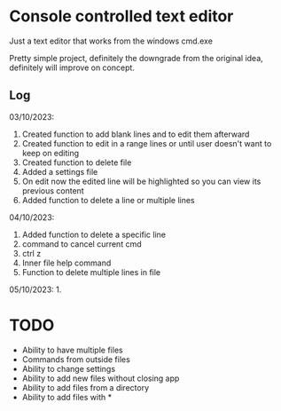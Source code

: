 # Console controlled text editor

Just a text editor that works from the windows cmd.exe

Pretty simple project, definitely the downgrade from the original idea, definitely will improve on concept.

## Log

03/10/2023:
1. Created function to add blank lines and to edit them afterward
1. Created function to edit in a range lines or until user doesn't want to keep on editing
1. Created function to delete file
1. Added a settings file
1. On edit now the edited line will be highlighted so you can view its previous content
1. Added function to delete a line or multiple lines

04/10/2023:
1. Added function to delete a specific line
1. command to cancel current cmd
1. ctrl z
1. Inner file help command
1. Function to delete multiple lines in file

05/10/2023:
1. 

# TODO

- Ability to have multiple files
- Commands from outside files
- Ability to change settings
- Ability to add new files without closing app
- Ability to add files from a directory
- Ability to add files with *